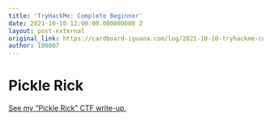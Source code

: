 ```yaml
---
title: 'TryHackMe: Complete Beginner'
date: 2021-10-10 12:00:00.000000000 Z
layout: post-external
original_link: https://cardboard-iguana.com/log/2021-10-10-tryhackme-complete-beginner.html
author: 100007
---
```


# Pickle Rick

[See my “Pickle Rick” CTF write-up.](https://cardboard-iguana.com/notes/tryhackme-pickle-rick.html)

